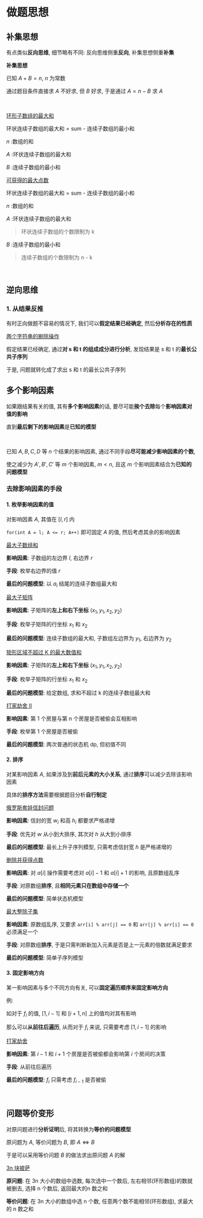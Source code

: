 # 做题思想

## 补集思想

有点类似**反向思维**, 细节略有不同: 反向思维侧重**反向**, 补集思想侧重**补集**

**补集思想**

已知 $A + B = n$, $n$ 为常数

通过题目条件直接求 $A$ 不好求, 但 $B$ 好求, 于是通过 $A = n - B$ 求 $A$

$~$

[环形子数组的最大和](https://leetcode.cn/problems/maximum-sum-circular-subarray/)	

环状连续子数组的最大和 = sum - 连续子数组的最小和

$n$  :数组的和

$A$ :环状连续子数组的最大和 

$B$ :连续子数组的最小和

[可获得的最大点数](https://leetcode.cn/problems/maximum-points-you-can-obtain-from-cards/)	

环状连续子数组的最大和 = sum - 连续子数组的最小和

$n$  :数组的和

$A$ :环状连续子数组的最大和

> 环状连续子数组的个数限制为 k 

$B$ :连续子数组的最小和

> 连续子数组的个数限制为 n - k

$~$

## 逆向思维

### 1. 从结果反推

有时正向做题不容易的情况下, 我们可以**假定结果已经确定**, 然后**分析存在的性质**

[两个字符串的删除操作](https://leetcode.cn/problems/delete-operation-for-two-strings/)	

假定结果已经确定, 通过**对 s 和 t 的组成成分进行分析**, 发现结果是 s 和 t 的**最长公共子序列**

于是, 问题就转化成了求出 s 和 t 的最长公共子序列

## 多个影响因素

如果跟结果有关的值, 其有**多个影响因素**的话, 要尽可能**挨个去除**每个**影响因素对值的影响**

直到**最后剩下的影响因素**是**已知的模型**

$~$

已知 $A, B, C, D$ 等 $n$ 个结果的影响因素, 通过不同手段**尽可能减少影响因素的个数**, 

使之减少为 $A', B',C'$ 等 $m$ 个影响因素, $m < n$, 且这 $m$ 个影响因素结合为**已知的问题模型**

### 去除影响因素的手段

#### 1. 枚举影响因素的值

对影响因素 $A$, 其值在 $[l, r]$ 内

`for(int A = l; A <= r; A++)` 即可固定 $A$ 的值, 然后考虑其余的影响因素

[最大子数组和](https://leetcode.cn/problems/maximum-subarray/)	

**影响因素**: 子数组的左边界 $l$, 右边界 $r$ 

**手段**: 枚举右边界的值 $r$

**最后的问题模型**: 以 $a_i$ 结尾的连续子数组最大和

[最大子矩阵](https://leetcode.cn/problems/max-submatrix-lcci/)	

**影响因素**: 子矩阵的**左上和右下坐标** $(x_1, y_1, x_2, y_2)$

**手段**: 枚举子矩阵的行坐标 $x_1$ 和 $x_2$

**最后的问题模型**: 连续子数组的最大和, 子数组左边界为 $y_1$, 右边界为 $y_2$

[矩形区域不超过 K 的最大数值和](https://leetcode.cn/problems/max-sum-of-rectangle-no-larger-than-k/)	

**影响因素**: 子矩阵的**左上和右下坐标** $(x_1, y_1, x_2, y_2)$

**手段**: 枚举子矩阵的行坐标 $x_1$ 和 $x_2$

**最后的问题模型**: 给定数组, 求和不超过 k 的连续子数组最大和

[打家劫舍 II](https://leetcode.cn/problems/house-robber-ii/)

**影响因素**: 第 1 个房屋与第 n 个房屋是否被偷会互相影响

**手段**: 枚举第 1 个房屋是否被偷

**最后的问题模型**: 两次普通的状态机 dp, 但初值不同

#### 2. 排序

对某影响因素 $A$, 如果涉及到**前后元素的大小关系**, 通过**排序**可以减少去除该影响因素

具体的**排序方法**需要根据题目分析**自行制定**

[俄罗斯套娃信封问题](https://leetcode.cn/problems/russian-doll-envelopes/)	

**影响因素**: 信封的宽 $w_i$ 和高 $h_i$ 都要求严格递增

**手段**: 优先对 $w$ 从小到大排序, 其次对 $h$ 从大到小排序

**最后的问题模型**: 最长上升子序列模型, 只需考虑信封宽 $h$ 是严格递增的

[删除并获得点数](https://leetcode.cn/problems/delete-and-earn/)

**影响因素**: 对 $a[i]$ 操作需要考虑对 $a[i] - 1$ 和 $a[i] + 1$ 的影响, 且原数组乱序

**手段**: 对原数组**排序**, 且**相同元素只在数组中存储一个**

**最后的问题模型**: 简单状态机模型

[最大整除子集](https://leetcode.cn/problems/largest-divisible-subset/)	

**影响因素**: 原数组乱序, 又要求 `arr[i] % arr[j] == 0` 和 `arr[j] % arr[i] == 0` 必须满足一个

**手段**: 对原数组**排序**, 于是只需判断新加入元素是否是上一元素的倍数就满足要求

**最后的问题模型**: 简单子序列模型

#### 3. 固定影响方向

某一影响因素与多个不同方向有关, 可以**固定遍历顺序来固定影响方向**

例: 

如对于 $f_i$ 的值, $[1, i-1]$ 和 $[i+1, n]$ 上的值均对其有影响

那么可以**从前往后遍历**, 从而对于 $f_i$ 来说, 只需要考虑 $[1, i-1]$ 的影响

[打家劫舍](https://leetcode.cn/problems/house-robber/)	

**影响因素**: 第 $i-1$ 和 $i+1$ 个房屋是否被偷都会影响第 $i$ 个房间的决策

**手段**: 从前往后遍历

**最后的问题模型**: $f_i$ 只需考虑 $f_{i-1}$ 是否被偷

$~$

## 问题等价变形

对原问题进行**分析证明**后, 将其转换为**等价的问题模型**

原问题为 $A$, 等价问题为 $B$, 即 $A \iff B$

于是可以采用等价问题 $B$ 的做法求出原问题 $A$ 的解

[3n 块披萨](https://leetcode.cn/problems/pizza-with-3n-slices/)

**原问题**: 在 3n 大小的数组中选数, 每次选中一个数后, 左右相邻(环形数组)的数就被删去, 选择 n 个数后, 返回最大的n 数之和 

**等价问题**: 在 3n 大小的数组中选 n 个数, 任意两个数不能相邻(环形数组), 求最大的 n 数之和 

$~$



